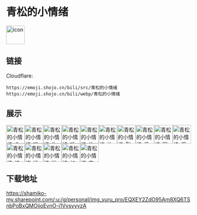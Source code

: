 # 青松的小情绪
<img src="https://emoji.shojo.cn/bili/src/青松的小情绪/icon.png" width="50" height="50" alt="icon">

## 链接
Cloudflare:
```
https://emoji.shojo.cn/bili/src/青松的小情绪
https://emoji.shojo.cn/bili/webp/青松的小情绪
```
## 展示
<img src="https://emoji.shojo.cn/bili/src/青松的小情绪/青松的小情绪-？.png" width="50" height="50" alt="青松的小情绪-？"><img src="https://emoji.shojo.cn/bili/src/青松的小情绪/青松的小情绪-唱歌.png" width="50" height="50" alt="青松的小情绪-唱歌"><img src="https://emoji.shojo.cn/bili/src/青松的小情绪/青松的小情绪-生气.png" width="50" height="50" alt="青松的小情绪-生气"><img src="https://emoji.shojo.cn/bili/src/青松的小情绪/青松的小情绪-难过.png" width="50" height="50" alt="青松的小情绪-难过"><img src="https://emoji.shojo.cn/bili/src/青松的小情绪/青松的小情绪-放松.png" width="50" height="50" alt="青松的小情绪-放松"><img src="https://emoji.shojo.cn/bili/src/青松的小情绪/青松的小情绪-放青松.png" width="50" height="50" alt="青松的小情绪-放青松"><img src="https://emoji.shojo.cn/bili/src/青松的小情绪/青松的小情绪-裂开.png" width="50" height="50" alt="青松的小情绪-裂开"><img src="https://emoji.shojo.cn/bili/src/青松的小情绪/青松的小情绪-爱心给你.png" width="50" height="50" alt="青松的小情绪-爱心给你"><img src="https://emoji.shojo.cn/bili/src/青松的小情绪/青松的小情绪-围笑.png" width="50" height="50" alt="青松的小情绪-围笑"><img src="https://emoji.shojo.cn/bili/src/青松的小情绪/青松的小情绪-酱紫吼.png" width="50" height="50" alt="青松的小情绪-酱紫吼"><img src="https://emoji.shojo.cn/bili/src/青松的小情绪/青松的小情绪-棒.png" width="50" height="50" alt="青松的小情绪-棒"><img src="https://emoji.shojo.cn/bili/src/青松的小情绪/青松的小情绪-祈祷.png" width="50" height="50" alt="青松的小情绪-祈祷"><img src="https://emoji.shojo.cn/bili/src/青松的小情绪/青松的小情绪-送花.png" width="50" height="50" alt="青松的小情绪-送花"><img src="https://emoji.shojo.cn/bili/src/青松的小情绪/青松的小情绪-如厕.png" width="50" height="50" alt="青松的小情绪-如厕"><img src="https://emoji.shojo.cn/bili/src/青松的小情绪/青松的小情绪-穷.png" width="50" height="50" alt="青松的小情绪-穷">

## 下载地址

https://shamiko-my.sharepoint.com/:u:/g/personal/img_yuru_pro/EQXEY2ZdO95Am8XQ6TSnbPoBxQMOiioEvnO-i1VvsyyyzA